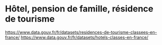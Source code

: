 # Hôtel, pension de famille, résidence de tourisme

https://www.data.gouv.fr/fr/datasets/residences-de-tourisme-classees-en-france/
https://www.data.gouv.fr/fr/datasets/hotels-classes-en-france/
